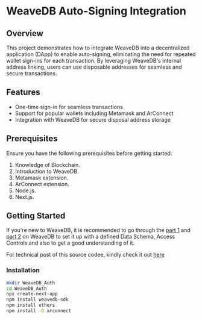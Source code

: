 # WeaveDB Auto-Signing Integration

## Overview

This project demonstrates how to integrate WeaveDB into a decentralized application (DApp) to enable auto-signing, eliminating the need for repeated wallet sign-ins for each transaction. By leveraging WeaveDB's internal address linking, users can use disposable addresses for seamless and secure transactions.

## Features

- One-time sign-in for seamless transactions
- Support for popular wallets including Metamask and ArConnect
- Integration with WeaveDB for secure disposal address storage

## Prerequisites

Ensure you have the following prerequisites before getting started:

1. Knowledge of Blockchain.
2. Introduction to WeaveDB.
3. Metamask extension.
4. ArConnect extension.
5. Node.js.
6. Next.js.

## Getting Started

If you're new to WeaveDB, it is recommended to go through the [part 1](https://medium.com/@devkoxy/getting-started-with-weavedb-the-database-of-web3-c3f943b1772b) and [part 2](https://medium.com/@devkoxy/a-deep-dive-into-decentralised-database-with-weavedb-part-2-f114849292e0) on WeaveDB to set it up with a defined Data Schema, Access Controls and also to get a good understanding of it.

For technical post of this source codee, kindly check it out [here](#)

### Installation

```bash
mkdir WeaveDB_Auth
cd WeaveDB_Auth
npx create-next-app
npm install weavedb-sdk
npm install ethers
npm install -D arconnect
